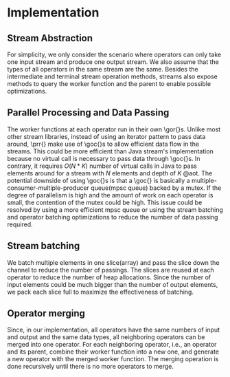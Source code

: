 # Implementation

## Stream Abstraction

For simplicity, we only consider the scenario where operators can only take one input stream and produce one output stream.
We also assume that the types of all operators in the same stream are the same.
Besides the intermediate and terminal stream operation methods, streams also expose methods to query the worker function and the parent to enable possible optimizations. 

## Parallel Processing and Data Passing

The worker functions at each operator run in their own \gor{}s. 
Unlike most other stream libraries, instead of using an iterator pattern to pass data around, \prr{} make use of \goc{}s to allow efficient data flow in the streams. 
This could be more efficient than Java stream's implementation because no virtual call is necessary to pass data through \goc{}s.
In contrary, it requires $O(N * K)$ number of virtual calls in Java to pass elements around for a stream with $N$ elements and depth of $K$ @aot.
The potential downside of using \goc{}s is that a \goc{} is basically a multiple-consumer-multiple-producer queue(mpsc queue) backed by a mutex.
If the degree of parallelism is high and the amount of work on each operator is small, the contention of the mutex could be high.
This issue could be resolved by using a more efficient mpsc queue or using the stream batching and operator batching optimizations to reduce the number of data passing required.

## Stream batching

We batch multiple elements in one slice(array) and pass the slice down the channel to reduce the number of passings.
The slices are reused at each operator to reduce the number of heap allocations.
Since the number of input elements could be much bigger than the number of output elements, we pack each slice full to maximize the effectiveness of batching.

## Operator merging

Since, in our implementation, all operators have the same numbers of input and output and the same data types, all neighboring operators can be merged into one operator.
For each neighboring operator, i.e., an operator and its parent, combine their worker function into a new one, and generate a new operator with the merged worker function.
The merging operation is done recursively until there is no more operators to merge.
